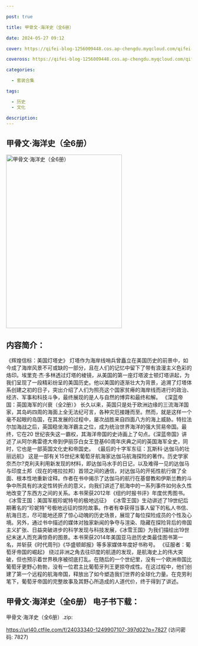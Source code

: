 ```yaml
---

post: true

title: 甲骨文·海洋史（全6册）

date: 2024-05-27 09:12

cover: https://qifei-blog-1256009448.cos.ap-chengdu.myqcloud.com/qifei-blog/6638ad3a0ea9cb14039c3d95.jpg

coveross: https://qifei-blog-1256009448.cos.ap-chengdu.myqcloud.com/qifei-blog/6638ad3a0ea9cb14039c3d95.jpg

categories:

  - 套装合集

tags:

  - 历史
  - 文化

description:
---
```


## 甲骨文·海洋史（全6册）
<img alt="甲骨文·海洋史（全6册） " class="aligncenter loading" data-was-processed="true" decoding="async" fetchpriority="high" height="471" src="https://qifei-blog-1256009448.cos.ap-chengdu.myqcloud.com/qifei-blog/6638ad3a0ea9cb14039c3d95.jpg " style="cursor: zoom-in;" width="314"/>

## 内容简介：

《辉煌信标：美国灯塔史》 灯塔作为海岸线哨兵曾矗立在美国历史的前景中，如今成了海岸风景不可或缺的一部分，且在人们的记忆中留下了带有浪漫主义色彩的烙印。埃里克·杰·多林透过灯塔的棱镜，从美国的第一座灯塔波士顿灯塔讲起，为我们呈现了一段精彩纷呈的美国历史。他以美国的逐渐壮大为背景，追溯了灯塔体系创建之初的日子，突出介绍了人们为照亮这个国家贫瘠的海岸线而进行的政治、经济、军事和科技斗争，最终展现的是人与自然的博弈和最终和解。 《深蓝帝国：英国海军的兴衰（全2册）》 长久以来，英国只是处于欧洲边缘的三流海洋国家，其岛屿四周的海面上全无法纪可言，各种灾厄接踵而至。然而，就是这样一个毫不起眼的岛国，在其发展的过程中，屡次战胜来自四面八方的海上威胁。特拉法尔加海战之后，英国稳坐海洋霸主之位，成为统治世界海洋的强大贸易帝国。最终，它在20 世纪丧失这一霸权，其海洋帝国的史诗画上了句点。《深蓝帝国》讲述了从阿尔弗雷德大帝到伊丽莎白女王登基60周年庆典之间的英国海军全史，同时，它也是一部英国文化史和帝国史。 《最后的十字军东征：瓦斯科·达伽马的壮丽远航》 这是一部有关15世纪末葡萄牙航海家达伽马航海探险的著作。历史学家奈杰尔?克利夫利用新发现的材料，即达伽马水手的日记，以及难得一见的达伽马与印度土邦（现在的喀拉拉邦）首领之间的通信，对达伽马的开拓性航行做了全面、根本性地重新诠释。作者在书中揭示了达伽马的航行在基督教和伊斯兰教的斗争中所具有的决定性转折点的意义，向我们讲述了航海中的一系列事件如何永久性地改变了东西方之间的关系。本书荣获2012年《纽约时报书评》年度优秀图书。 《冰雪王国：美国军舰珍妮特号的极地远征》 《冰雪王国》生动讲述了19世纪后期著名的“珍妮特”号极地远征的惊险故事。作者有幸获得当事人留下的私人书信、航海日志，尽可能地还原了惊心动魄的历史场景，展现了每位探险成员的个性及心境。另外，通过书中描述的媒体对独家新闻的争夺与渲染、隐藏在探险背后的帝国主义扩张、日益突破进步的科学发现与科技发展，《冰雪王国》为我们描绘出19世纪末迷人而充满惊奇的图景。本书荣获2014年美国亚马逊历史类最佳图书第一名，并斩获《时代周刊》《华盛顿邮报》等多家媒体年度好书称号。 《征服者：葡萄牙帝国的崛起》 绕过非洲之角去往印度的航道的发现，是航海史上的伟大突破，但也预示着世界秩序被彻底打乱。在随后的一个世纪里，没有一个欧洲帝国比葡萄牙更野心勃勃，没有一位君主比葡萄牙列王更掠夺成性。在这过程中，他们创建了第一个远程的航海帝国，释放出了如今塑造我们世界的全球化力量。在克劳利笔下，葡萄牙帝国的完整故事及其野心所造成的人道代价，终于得到了讲述。

## 甲骨文·海洋史（全6册） 电子书下载：
甲骨文·海洋史（全6册）.zip: 

https://url40.ctfile.com/f/24033340-1249907107-397d02?p=7827 (访问密码: 7827)
